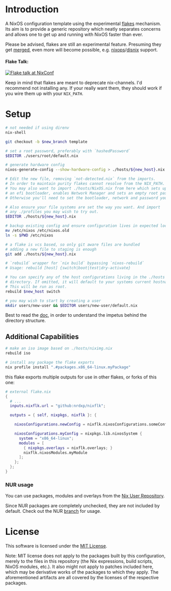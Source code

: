 # Introduction
A NixOS configuration template using the experimental [flakes][rfc] mechanism.
Its aim is to provide a generic repository which neatly separates concerns
and allows one to get up and running with NixOS faster than ever.

Please be advised, flakes are still an experimental feature.
Presuming they get [merged][rfc], even more will become possible, e.g.
[nixops](https://nixos.org/nixops)/[disnix](https://nixos.org/disnix)
support.

#### Flake Talk:
[![Flake talk at NixConf][thumb]][video]

Keep in mind that flakes are meant to deprecate nix-channels. I'd recommend not
installing any. If your really want them, they should work if you wire them
up with your `NIX_PATH`.

# Setup

```sh
# not needed if using direnv
nix-shell

git checkout -b $new_branch template

# set a root password, preferably with `hashedPassword`
$EDITOR ./users/root/default.nix

# generate hardware config
nixos-generate-config --show-hardware-config > ./hosts/${new_host}.nix

# Edit the new file, removing `not-detected.nix` from the imports.
# In order to maintain purity flakes cannot resolve from the NIX_PATH.
# You may also want to import ./hosts/NixOS.nix from here which sets up
# an efi bootloader, enables Network Manager and sets an empty root password.
# Otherwise you'll need to set the bootloader, network and password yourself.

# Also ensure your file systems are set the way you want. And import
# any ./profiles you may wish to try out.
$EDITOR ./hosts/${new_host}.nix

# backup existing config and ensure configuration lives in expected location
mv /etc/nixos /etc/nixos.old
ln -s $PWD /etc/nixos

# a flake is vcs based, so only git aware files are bundled
# adding a new file to staging is enough
git add ./hosts/${new_host}.nix

# `rebuild` wrapper for `nix build` bypassing `nixos-rebuild`
# Usage: rebuild [host] {switch|boot|test|dry-activate}

# You can specify any of the host configurations living in the ./hosts
# directory. If omitted, it will default to your systems current hostname.
# This will be run as root.
rebuild $new_host switch

# you may wish to start by creating a user
mkdir users/new-user && $EDITOR users/new-user/default.nix
```

Best to read the [doc](DOC.md), in order to understand the impetus behind
the directory structure.


## Additional Capabilities

```sh
# make an iso image based on ./hosts/niximg.nix
rebuild iso

# install any package the flake exports
nix profile install ".#packages.x86_64-linux.myPackage"
```

this flake exports multiple outputs for use in other flakes, or forks
of this one:
```nix
# external flake.nix
{
  # ...
  inputs.nixflk.url = "github:nrdxp/nixflk";

  outputs = { self, nixpkgs, nixflk }: {

    nixosConfigurations.newConfig = nixflk.nixosConfigurations.someConfig;

    nixosConfigurations.myConfig = nixpkgs.lib.nixosSystem {
      system = "x86_64-linux";
      modules = [
        { nixpkgs.overlays = nixflk.overlays; }
        nixflk.nixosModules.myModule
      ];
    };
  };
}

```

### NUR usage

You can use packages, modules and overlays from the
[Nix User Repository][nur].

Since NUR packages are completely unchecked, they are not included by default.
Check out the NUR [branch](https://github.com/nrdxp/nixflk/tree/NUR#nur-usage)
for usage.

# License

This software is licensed under the [MIT License](COPYING).

Note: MIT license does not apply to the packages built by this configuration,
merely to the files in this repository (the Nix expressions, build
scripts, NixOS modules, etc.). It also might not apply to patches
included here, which may be derivative works of the packages to
which they apply. The aforementioned artifacts are all covered by the
licenses of the respective packages.

[direnv]: https://direnv.net
[NixOS]: https://nixos.org
[nur]: https://github.com/nix-community/NUR
[old]: https://github.com/nrdxp/nixos
[pr]:  https://github.com/NixOS/nixpkgs/pull/68897
[rfc]: https://github.com/tweag/rfcs/blob/flakes/rfcs/0049-flakes.md
[video]: https://www.youtube.com/watch?v=UeBX7Ide5a0
[thumb]: https://img.youtube.com/vi/UeBX7Ide5a0/hqdefault.jpg
